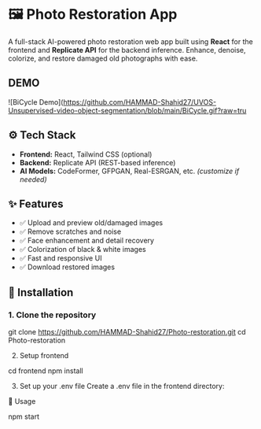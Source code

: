 # 🖼️ Photo Restoration App

A full-stack AI-powered photo restoration web app built using **React** for the frontend and **Replicate API** for the backend inference. Enhance, denoise, colorize, and restore damaged old photographs with ease.

## DEMO

![BiCycle Demo](https://github.com/HAMMAD-Shahid27/UVOS-Unsupervised-video-object-segmentation/blob/main/BiCycle.gif?raw=tru

## ⚙️ Tech Stack

- **Frontend:** React, Tailwind CSS (optional)
- **Backend:** Replicate API (REST-based inference)
- **AI Models:** CodeFormer, GFPGAN, Real-ESRGAN, etc. *(customize if needed)*

## ✨ Features

- ✅ Upload and preview old/damaged images
- ✅ Remove scratches and noise
- ✅ Face enhancement and detail recovery
- ✅ Colorization of black & white images
- ✅ Fast and responsive UI
- ✅ Download restored images

## 🔧 Installation

### 1. Clone the repository
git clone https://github.com/HAMMAD-Shahid27/Photo-restoration.git
cd Photo-restoration

2. Setup frontend

cd frontend
npm install

3. Set up your .env file
Create a .env file in the frontend directory:


🚀 Usage

npm start
